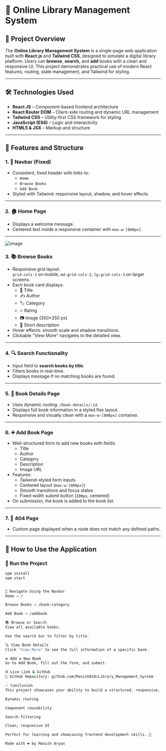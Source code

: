 # 📘 Online Library Management System

## 🧾 Project Overview

The **Online Library Management System** is a single-page web application built with **React.js** and **Tailwind CSS**, designed to simulate a digital library platform. Users can **browse**, **search**, and **add** books with a clean and responsive UI. This project demonstrates practical use of modern React features, routing, state management, and Tailwind for styling.

---

## 🛠️ Technologies Used

- **React JS** – Component-based frontend architecture  
- **React Router DOM** – Client-side routing and dynamic URL management  
- **Tailwind CSS** – Utility-first CSS framework for styling  
- **JavaScript (ES6)** – Logic and interactivity  
- **HTML5 & JSX** – Markup and structure

---

## 📂 Features and Structure

### 1. 🧭 Navbar (Fixed)
- Consistent, fixed header with links to:
  - `Home`
  - `Browse Books`
  - `Add Book`
- Styled with Tailwind: responsive layout, shadow, and hover effects.

---

### 2. 🏠 Home Page
- Displays a welcome message.
- Centered text inside a responsive container with `max-w-[800px]`.

---
![image](https://github.com/user-attachments/assets/4c133695-2afb-428f-8edb-5bd2bcee2a5f)


### 3. 📚 Browse Books
- Responsive grid layout:  
  `grid-cols-1` on mobile, `md:grid-cols-2`, `lg:grid-cols-3` on larger screens.
- Each book card displays:
  - 📖 Title  
  - ✍️ Author  
  - 🏷️ Category  
  - ⭐ Rating  
  - 📷 Image (350×250 px)  
  - 📄 Short description
- Hover effects: smooth scale and shadow transitions.
- Clickable "View More" navigates to the detailed view.

---

### 4. 🔍 Search Functionality
- Input field to **search books by title**.
- Filters books in real-time.
- Displays message if no matching books are found.

---

### 5. 📖 Book Details Page
- Uses dynamic routing: `/book-details/:id`.
- Displays full book information in a styled flex layout.
- Responsive and visually clean with a `max-w-[800px]` container.

---

### 6. ➕ Add Book Page
- Well-structured form to add new books with fields:
  - Title  
  - Author  
  - Category  
  - Description  
  - Image URL
- Features:
  - Tailwind-styled form inputs  
  - Centered layout (`max-w-[800px]`)  
  - Smooth transitions and focus states  
  - Fixed-width submit button (`100px`, centered)
- On submission, the book is added to the book list.

---

### 7. 🚫 404 Page
- Custom page displayed when a route does not match any defined paths.

---

## 🚀 How to Use the Application

### 🔧 Run the Project

```bash
npm install
npm start


🧭 Navigate Using the Navbar
Home → /

Browse Books → /book-category

Add Book → /addbook

📚 Browse or Search
View all available books.

Use the search bar to filter by title.

🔍 View Book Details
Click "View More" to see the full information of a specific book.

➕ Add a New Book
Go to Add Book, fill out the form, and submit.

🌐 Live Link & GitHub
🔗 GitHub Repository: github.com/Manish019/Library_Management_System

✅ Conclusion
This project showcases your ability to build a structured, responsive, and user-friendly React application with Tailwind CSS. It implements real-world concepts like:

Dynamic routing

Component reusability

Search filtering

Clean, responsive UI

Perfect for learning and showcasing frontend development skills. 🎯

Made with ❤️ by Manish Aryan

